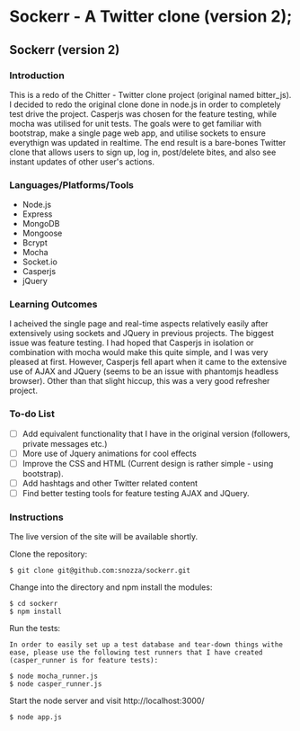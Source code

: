 Sockerr - A Twitter clone (version 2);
========================

## Sockerr (version 2)

### Introduction

This is a redo of the Chitter - Twitter clone project (original named bitter_js).
I decided to redo the original clone done in node.js in order to completely test drive the project. Casperjs was chosen for the feature testing, while mocha was utilised for unit tests.
The goals were to get familiar with bootstrap, make a single page web app, and utilise sockets to ensure everythign was updated in realtime.
The end result is a bare-bones Twitter clone that allows users to sign up, log in, post/delete bites, and also see instant updates of other user's actions.

### Languages/Platforms/Tools

* Node.js
* Express
* MongoDB
* Mongoose
* Bcrypt
* Mocha
* Socket.io
* Casperjs
* jQuery

### Learning Outcomes

I acheived the single page and real-time aspects relatively easily after extensively using sockets and JQuery in previous projects. The biggest issue was feature testing. I had hoped that Casperjs in isolation or combination with mocha would make this quite simple, and I was very pleased at first. However, Casperjs fell apart when it came to the extensive use of AJAX and JQuery (seems to be an issue with phantomjs headless browser). Other than that slight hiccup, this was a very good refresher project.


### To-do List
- [ ] Add equivalent functionality that I have in the original version (followers, private messages etc.)
- [ ] More use of Jquery animations for cool effects
- [ ] Improve the CSS and HTML (Current design is rather simple - using bootstrap).
- [ ] Add hashtags and other Twitter related content
- [ ] Find better testing tools for feature testing AJAX and JQuery.

### Instructions

The live version of the site will be available shortly.

Clone the repository:

```
$ git clone git@github.com:snozza/sockerr.git
```

Change into the directory and npm install the modules:

```
$ cd sockerr
$ npm install
```

Run the tests: 

```
In order to easily set up a test database and tear-down things withe ease, please use the following test runners that I have created (casper_runner is for feature tests):

$ node mocha_runner.js
$ node casper_runner.js
```

Start the node server and visit http://localhost:3000/

```
$ node app.js
